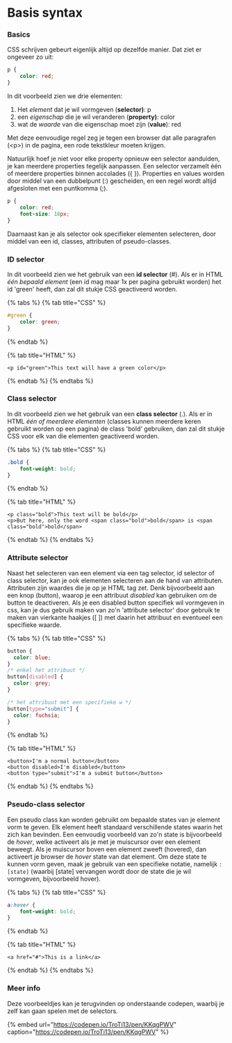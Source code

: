 # Basis syntax

### Basics

CSS schrijven gebeurt eigenlijk altijd op dezelfde manier. Dat ziet er ongeveer zo uit:

```css
p {
    color: red;
}
```

In dit voorbeeld zien we drie elementen:

1. Het _element_ dat je wil vormgeven \(**selector\)**: p
2. een _eigenschap_ die je wil veranderen \(**property\)**: color
3. wat de _waarde_ van die eigenschap moet zijn \(**value**\): red

Met deze eenvoudige regel zeg je tegen een browser dat alle paragrafen \(&lt;p&gt;\) in de pagina, een rode tekstkleur moeten krijgen.

Natuurlijk hoef je niet voor elke property opnieuw een selector aanduiden, je kan meerdere properties tegelijk aanpassen. Een selector verzamelt één of meerdere properties binnen accolades \({ }\). Properties en values worden door middel van een dubbelpunt \(:\) gescheiden, en een regel wordt altijd afgesloten met een puntkomma \(;\).

```css
p {
    color: red;
    font-size: 18px;
}
```

Daarnaast kan je als selector ook specifieker elementen selecteren, door middel van een id, classes, attributen of pseudo-classes.

### ID selector

In dit voorbeeld zien we het gebruik van een **id selector** \(\#\). Als er in HTML _één bepaald element_ \(een id mag maar 1x per pagina gebruikt worden\) het id 'green' heeft, dan zal dit stukje CSS geactiveerd worden.

{% tabs %}
{% tab title="CSS" %}
```css
#green {
    color: green;
}
```
{% endtab %}

{% tab title="HTML" %}
```markup
<p id="green">This text will have a green color</p>
```
{% endtab %}
{% endtabs %}

### Class selector

In dit voorbeeld zien we het gebruik van een **class selector** \(.\). Als er in HTML _één of meerdere elementen_ \(classes kunnen meerdere keren gebruikt worden op een pagina\) de class 'bold' gebruiken, dan zal dit stukje CSS voor elk van die elementen geactiveerd worden.

{% tabs %}
{% tab title="CSS" %}
```css
.bold {
    font-weight: bold;
}
```
{% endtab %}

{% tab title="HTML" %}
```markup
<p class="bold">This text will be bold</p>
<p>But here, only the word <span class="bold">bold</span> is <span class="bold">bold</span>
```
{% endtab %}
{% endtabs %}

### Attribute selector

Naast het selecteren van een element via een tag selector, id selector of class selector, kan je ook elementen selecteren aan de hand van attributen. Attributen zijn waardes die je op je HTML tag zet. Denk bijvoorbeeld aan een knop \(button\), waarop je een attribuut _disabled_ kan gebruiken om de button te deactiveren. Als je een disabled button specifiek wil vormgeven in css, kan je dus gebruik maken van zo'n 'attribute selector' door gebruik te maken van vierkante haakjes \(\[ \]\) met daarin het attribuut en eventueel een specifieke waarde.

{% tabs %}
{% tab title="CSS" %}
```css
button {
  color: blue;
}
/* enkel het attribuut */
button[disabled] {
  color: grey;
}

/* het attribuut met een specifieke w */
button[type="submit"] {
  color: fuchsia;
}
```
{% endtab %}

{% tab title="HTML" %}
```markup
<button>I'm a normal button</button>
<button disabled>I'm disabled</button>
<button type="submit">I'm a submit button</button>
```
{% endtab %}
{% endtabs %}

### Pseudo-class selector

Een pseudo class kan worden gebruikt om bepaalde states van je element vorm te geven. Elk element heeft standaard verschillende states waarin het zich kan bevinden. Een eenvoudig voorbeeld van zo'n state is bijvoorbeeld de _hover_, welke activeert als je met je muiscursor over een element beweegt. Als je muiscursor boven een element zweeft \(hovered\), dan activeert je browser de _hover_ state van dat element. Om deze state te kunnen vorm geven, maak je gebruik van een specifieke notatie, namelijk `:[state]` \(waarbij \[state\] vervangen wordt door de state die je wil vormgeven, bijvoorbeeld hover\).

{% tabs %}
{% tab title="CSS" %}
```css
a:hover {
    font-weight: bold;
}
```
{% endtab %}

{% tab title="HTML" %}
```markup
<a href="#">This is a link</a>
```
{% endtab %}
{% endtabs %}

### Meer info

Deze voorbeeldjes kan je terugvinden op onderstaande codepen, waarbij je zelf kan gaan spelen met de selectors.

{% embed url="https://codepen.io/TroTi13/pen/KKqgPWV" caption="https://codepen.io/TroTi13/pen/KKqgPWV" %}



